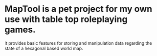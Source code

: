 # MapTool is a pet project for my own use with table top roleplaying games. 
It provides basic features for storing and manipulation data regarding the state of a hexagonal based world map.
